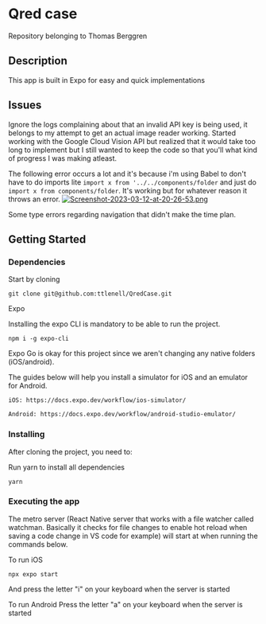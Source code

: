# Qred case

Repository belonging to Thomas Berggren

## Description

This app is built in Expo for easy and quick implementations

## Issues

Ignore the logs complaining about that an invalid API key is being used, it belongs to my attempt to get an actual image reader working. Started working with the Google Cloud Vision API but realized that it would take too long to implement but I still wanted to keep the code so that you'll what kind of progress I was making atleast.

The following error occurs a lot and it's because i'm using Babel to don't have to do imports lite `import x from '../../components/folder` and just do `import x from components/folder`. It's working but for whatever reason it throws an error.
[![Screenshot-2023-03-12-at-20-26-53.png](https://i.postimg.cc/q70cFNYr/Screenshot-2023-03-12-at-20-26-53.png)](https://postimg.cc/21cBbSr9)

Some type errors regarding navigation that didn't make the time plan.

## Getting Started

### Dependencies

Start by cloning

```
git clone git@github.com:ttlenell/QredCase.git
```

Expo

Installing the expo CLI is mandatory to be able to run the project.

```
npm i -g expo-cli
```

Expo Go is okay for this project since we aren't changing any native folders (iOS/android).

The guides below will help you install a simulator for iOS and an emulator for Android.

```
iOS: https://docs.expo.dev/workflow/ios-simulator/
```

```
Android: https://docs.expo.dev/workflow/android-studio-emulator/
```

### Installing

After cloning the project, you need to:

Run yarn to install all dependencies

```
yarn
```

### Executing the app

The metro server (React Native server that works with a file watcher called watchman. Basically it checks for file changes to enable hot reload when saving a code change in VS code for example) will start at when running the commands below.

To run iOS

```
npx expo start
```

And press the letter "i" on your keyboard when the server is started

To run Android
Press the letter "a" on your keyboard when the server is started

